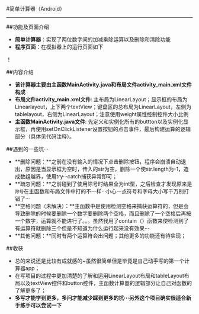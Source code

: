 #简单计算器（Android）<br>

***

##功能及页面介绍
* **简单计算器**：实现了两位数字间的加减乘除运算以及删除和清除功能<br>
* **程序页面**：在模拟器上的运行页面如下<br>


 
 ！[](https://github.com/jianwan/Android-Study/tree/master/imgs/wanjian_Work1_Counter)<br>



##内容介绍<br>
* **该计算器主要由主函数MainActivity.java和布局文件activity_main.xml文件构成**<br>
* **布局文件activity_main.xml文件**:  主布局为LinearLayout；显示框的布局为Linearlayout，上下两个textView；键盘区的总布局为LinearLayout，左侧为tablelayout，右侧为LinearLayout；注意使用weight属性控制控件大小比例<br>
* **主函数MainActivity.java文件**: 先定义和实例化所有的buttton以及实例化显示框，再使用setOnClickListener设置按钮的点击事件，最后构建运算的逻辑部分（具体见代码注释）。

##遇到的一些坑···
* **删除问题：**之前在没有输入的情况下点击删除按钮，程序会崩溃自动退出，原因是当显示框为空时，传入的str为空，删除一个使str.length为-1，造成数组越界，使用try···catch捕获异常即可；
* **疏忽问题：**之前碰到了使用除号时结果全为int型，之后检查才发现原来是`除号`在主函数和布局文件中打的不一样···小心一点符号和字母大小写千万别打错了···
* **空格问题（未解决）：**主函数中是使用检测空格来捕获运算符的，但是会导致删除的时候要删除一个数字要删除两个空格，而且删除了一个空格后再按一个数字，运算就不能进行了。。。虽然我用了contain（）函数来使检测到了有运算符就删除三个但是不知道为什么运行起来没有效果···
* **其他问题：**同时有两个运算符会出问题；其他更多的功能还有待实现；

##收获
* 总的来说还是比较有成就感的~虽然很简单但是毕竟是自己动手写的第一个计算器app；
* 在写项目的过程中更加清楚的了解和运用LinearLayout布局和tableLayout布局以及textView控件和button控件，主函数计算器的逻辑部分让自己对函数的了解更多了；
* **多写才能学到更多，多问才能减少踩到更多的坑···另外这个项目确实很适合新手练手可以尝试一下**
